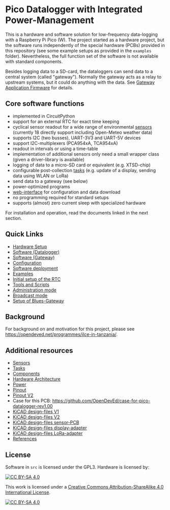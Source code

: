 Pico Datalogger with Integrated Power-Management
================================================

This is a hardware and software solution for low-frequency
data-logging with a Raspberry Pi Pico (W). The project started as a
hardware project, but the software runs independently of the special
hardware (PCBs) provided in this repository (see some example setups
as provided in the `examples` folder). Nevertheless, the full function
set of the software is not available with standard components.

Besides logging data to a SD-card, the dataloggers can send data to a
central system (called "gateway"). Normally the gateway acts as a
relay to upstream systems, but it could do anything with the data. See
[Gateway Application Firmware](docs/software_gateway.md) for details.


Core software functions
-----------------------

  * implemented in CircuitPython
  * support for an external RTC for exact time keeping
  * cyclical sensor readout for a wide range of environmental
    [sensors](docs/sensors.md) (currently 18 directly support
    including Open-Meteo weather data)
  * supports I2C (two busses), UART-3V3 and UART-5V devices
  * support I2C-multiplexers (PCA954xA, TCA954xA)
  * readout in intervals or using a time-table
  * implementation of additional sensors only need a small wrapper class
    (given a driver-library is available)
  * logging of data to a micro-SD card or equivalent (e.g. XTSD-chip)
  * configurable post-collection [tasks](docs/tasks.md)
    (e.g. update of a display, sending data using WLAN or LoRa)
  * send data to a gateway (see below)
  * power-optimized programs
  * [web-interface](docs/admin_mode.md) for configuration and data download
  * no programming required for standard setups
  * supports (almost) zero current sleep with specialized hardware


For installation and operation, read the documents linked in the next
section.


Quick Links
-----------

  * [Hardware Setup](docs/hardware.md)
  * [Software (Datalogger)](docs/software_datalogger.md)
  * [Software (Gateway)](docs/software_gateway.md)
  * [Configuration](docs/configuration.md)
  * [Software deployment](docs/deployment.md)
  * [Examples](examples/README.md)
  * [Initial setup of the RTC](docs/rtc_setup.md)
  * [Tools and Scripts](docs/tools.md)
  * [Administration mode](docs/admin_mode.md)
  * [Broadcast mode](docs/broadcast_mode.md)
  * [Setup of Blues-Gateway](docs/blues-gateway.md)


Background
----------

For background on and motivation for this project, please see
<https://opendeved.net/programmes/ilce-in-tanzania/>.


Additional resources
--------------------

  * [Sensors](docs/sensors.md)
  * [Tasks](docs/tasks.md)
  * [Components](docs/components.md)
  * [Hardware Architecture](docs/hw_architecture.md)
  * [Power](docs/power.md)
  * [Pinout](docs/pins.md)
  * [Pinout V2](docs/pins-v2.md)
  * Case for this PCB: https://github.com/OpenDevEd/case-for-pico-datalogger-rev1.00
  * [KiCAD design-files V1](./pico-datalogger.kicad/Readme.md)
  * [KiCAD design-files V2](./pico-datalogger-v2.kicad/Readme.md)
  * [KiCAD design-files sensor-PCB](./pico-sensor-pcb.kicad/Readme.md)
  * [KiCAD design-files display-adapter](./display-adapter.kicad/Readme.md)
  * [KiCAD design-files LoRa-adapter](./lora-adapter.kicad/Readme.md)
  * [References](docs/references.md)


License
-------

Software in `src` is licensed under the GPL3. Hardware is licensed by:

[![CC BY-SA 4.0][cc-by-sa-shield]][cc-by-sa]

This work is licensed under a
[Creative Commons Attribution-ShareAlike 4.0 International
License][cc-by-sa].

[![CC BY-SA 4.0][cc-by-sa-image]][cc-by-sa]

[cc-by-sa]: http://creativecommons.org/licenses/by-sa/4.0/
[cc-by-sa-image]: https://licensebuttons.net/l/by-sa/4.0/88x31.png
[cc-by-sa-shield]:
https://img.shields.io/badge/License-CC%20BY--SA%204.0-lightgrey.svg
